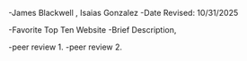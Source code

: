 -James Blackwell , Isaias Gonzalez
-Date Revised: 10/31/2025

-Favorite Top Ten Website
-Brief Description,

-peer review 1.
-peer review 2.
